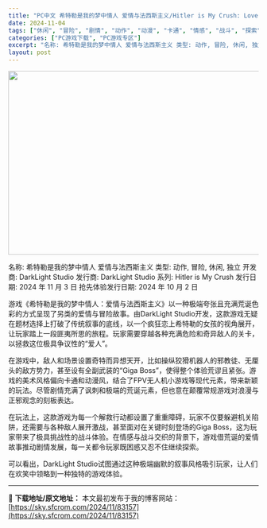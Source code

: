 ```yaml
---
title: "PC中文 希特勒是我的梦中情人 爱情与法西斯主义/Hitler is My Crush: Love and Fascism 907M"
date: 2024-11-04
tags: ["休闲", "冒险", "剧情", "动作", "动漫", "卡通", "情感", "战斗", "探索"]
categories: ["PC游戏下载", "PC游戏专区"]
excerpt: "名称: 希特勒是我的梦中情人 爱情与法西斯主义 类型: 动作, 冒险, 休闲, 独立 开发商: DarkLight Studio 发行商: DarkLight Studio 系列: Hitler is My Crush 发行日期: 2024 年 11 月 3 日 抢先体验发行日期: 2024 年 1&hellip;"
layout: post
---
```


<img class="aligncenter size-full wp-image-83158" src="https://sky.sfcrom.com/wp-content/uploads/2024/11/2024110410375293.webp" alt="" width="660" height="370" />

名称: 希特勒是我的梦中情人 爱情与法西斯主义
类型: 动作, 冒险, 休闲, 独立
开发商: DarkLight Studio
发行商: DarkLight Studio
系列: Hitler is My Crush
发行日期: 2024 年 11 月 3 日
抢先体验发行日期: 2024 年 10 月 2 日

游戏《希特勒是我的梦中情人：爱情与法西斯主义》以一种极端夸张且充满荒诞色彩的方式呈现了另类的爱情与冒险故事。由DarkLight Studio开发，这款游戏无疑在题材选择上打破了传统叙事的底线，以一个疯狂恋上希特勒的女孩的视角展开，让玩家踏上一段匪夷所思的旅程。玩家需要穿越各种充满危险和奇异敌人的关卡，以拯救这位极具争议性的“爱人”。

在游戏中，敌人和场景设置奇特而异想天开，比如操纵狡猾机器人的邪教徒、无厘头的敌方势力，甚至设有全副武装的“Giga Boss”，使得整个体验荒谬且紧张。游戏的美术风格偏向卡通和动漫风，结合了FPV无人机小游戏等现代元素，带来新颖的玩法。尽管剧情充满了讽刺和极端的荒诞元素，但也意在颠覆常规游戏对浪漫与正邪观念的刻板表达。

在玩法上，这款游戏为每一个解救行动都设置了重重障碍，玩家不仅要躲避机关陷阱，还需要与各种敌人展开激战，甚至面对在关键时刻登场的Giga Boss，这为玩家带来了极具挑战性的战斗体验。在情感与战斗交织的背景下，游戏借荒诞的爱情故事推动剧情发展，每一关都令玩家既困惑又忍不住继续探索。

可以看出，DarkLight Studio试图通过这种极端幽默的叙事风格吸引玩家，让人们在欢笑中领略到一种独特的游戏体验。

---
📖 **下载地址/原文地址：** 本文最初发布于我的博客网站：[https://sky.sfcrom.com/2024/11/83157](https://sky.sfcrom.com/2024/11/83157)
